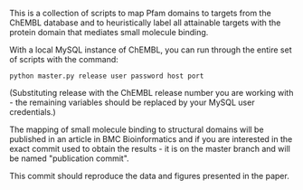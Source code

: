This is a collection of scripts to map Pfam domains to targets from the ChEMBL database and to heuristically label all attainable targets with the protein domain that mediates small molecule binding.

With a local MySQL instance of ChEMBL, you can run through the entire set of scripts with the command:

    python master.py release user password host port

(Substituting release with the ChEMBL release number you are working with - the remaining variables should be replaced by your MySQL user credentials.)

The mapping of small molecule binding to structural domains will be published in an article in BMC Bioinformatics and if you are interested in the exact commit used to obtain the results - it is on the master branch and will be named "publication commit".

This commit should reproduce the data and figures presented in the paper.
